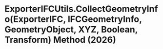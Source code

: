 # ExporterIFCUtils.CollectGeometryInfo(ExporterIFC, IFCGeometryInfo, GeometryObject, XYZ, Boolean, Transform) Method (2026)

﻿